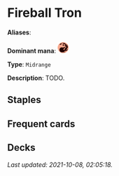 # Fireball Tron

**Aliases**: 

**Dominant mana**: <img src="../resources/images/mana/R.png" width="25"/>

**Type**: `Midrange`

**Description**: TODO.

## **Staples**



## **Frequent cards**



## **Decks**



*Last updated: 2021-10-08, 02:05:18.*
